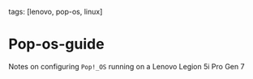 tags: [lenovo, pop-os, linux]
# Pop-os-guide

Notes on configuring `Pop!_OS` running on a Lenovo Legion 5i Pro Gen 7